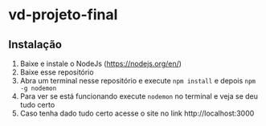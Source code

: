 # vd-projeto-final

## Instalação

1. Baixe e instale o NodeJs (https://nodejs.org/en/)
2. Baixe esse repositório
3. Abra um terminal nesse repositório e execute `npm install` e depois `npm -g nodemon`
4. Para ver se está funcionando execute `nodemon` no terminal e veja se deu tudo certo
5. Caso tenha dado tudo certo acesse o site no link http://localhost:3000
